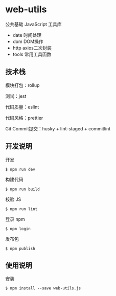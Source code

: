 # web-utils

公共基础 JavaScript 工具库

* date 时间处理
* dom DOM操作
* http axios二次封装
* tools 常用工具函数

## 技术栈

模块打包：rollup

测试：jest

代码质量：eslint

代码风格：prettier

Git Commit提交：husky + lint-staged + commitlint

## 开发说明

开发

`$ npm run dev`

构建代码

`$ npm run build`

校验 JS

`$ npm run lint`

登录 npm

`$ npm login`

发布包

`$ npm publish`

## 使用说明

安装

`$ npm install --save web-utils.js`


